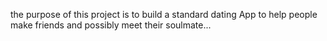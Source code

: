 the purpose of this project is to build a standard dating App to help people make friends and possibly meet their soulmate...
